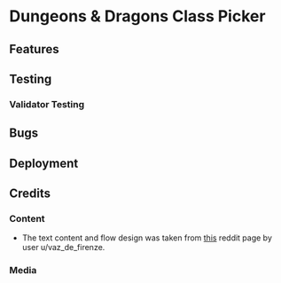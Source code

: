 # Dungeons & Dragons Class Picker

## Features

## Testing

### Validator Testing

## Bugs

## Deployment

## Credits

### Content

- The text content and flow design was taken from [this](https://www.reddit.com/r/DnD/comments/cbxw9f/class_selection_chart_now_with_extra_warlock/) reddit page by user u/vaz_de_firenze.

### Media
